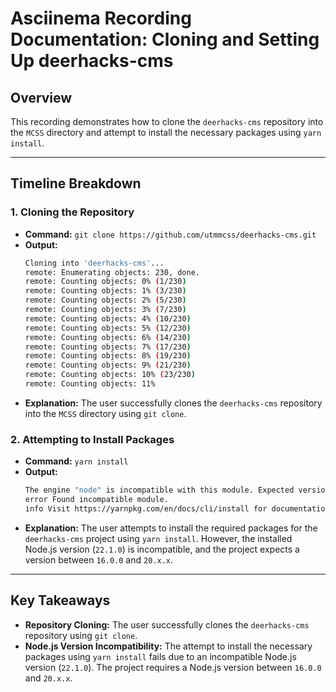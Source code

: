 # Asciinema Recording Documentation: Cloning and Setting Up deerhacks-cms

## Overview
This recording demonstrates how to clone the `deerhacks-cms` repository into the `MCSS` directory and attempt to install the necessary packages using `yarn install`.

---

## Timeline Breakdown

### 1. **Cloning the Repository**
- **Command:** `git clone https://github.com/utmmcss/deerhacks-cms.git`
- **Output:**
    ```bash
    Cloning into 'deerhacks-cms'...
    remote: Enumerating objects: 230, done.
    remote: Counting objects: 0% (1/230)
    remote: Counting objects: 1% (3/230)
    remote: Counting objects: 2% (5/230)
    remote: Counting objects: 3% (7/230)
    remote: Counting objects: 4% (10/230)
    remote: Counting objects: 5% (12/230)
    remote: Counting objects: 6% (14/230)
    remote: Counting objects: 7% (17/230)
    remote: Counting objects: 8% (19/230)
    remote: Counting objects: 9% (21/230)
    remote: Counting objects: 10% (23/230)
    remote: Counting objects: 11%
    ```
- **Explanation:** The user successfully clones the `deerhacks-cms` repository into the `MCSS` directory using `git clone`.

### 2. **Attempting to Install Packages**
- **Command:** `yarn install`
- **Output:**
    ```bash
    The engine "node" is incompatible with this module. Expected version ">=16.0.0 <=20.x.x". Got "22.1.0"
    error Found incompatible module.
    info Visit https://yarnpkg.com/en/docs/cli/install for documentation about this command.
    ```
- **Explanation:** The user attempts to install the required packages for the `deerhacks-cms` project using `yarn install`. However, the installed Node.js version (`22.1.0`) is incompatible, and the project expects a version between `16.0.0` and `20.x.x`.

---

## Key Takeaways
- **Repository Cloning:** The user successfully clones the `deerhacks-cms` repository using `git clone`.
- **Node.js Version Incompatibility:** The attempt to install the necessary packages using `yarn install` fails due to an incompatible Node.js version (`22.1.0`). The project requires a Node.js version between `16.0.0` and `20.x.x`.
